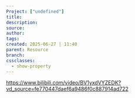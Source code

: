 ```yaml
---
Project: ["undefined"]
title: 
description: 
source: 
author: 
tags: 
created: 2025-06-27 | 11:40
parent: Resource
branch: 
cssclasses:
  - show-property
---
```

https://www.bilibili.com/video/BV1yxdVYZEDK?vd_source=fe770447daef6a9486f0c887914ad722